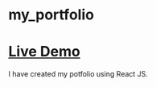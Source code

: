 # my_portfolio
# [Live Demo](https://aakash-soni-portfolio.vercel.app/)
I have created my potfolio using React JS.

